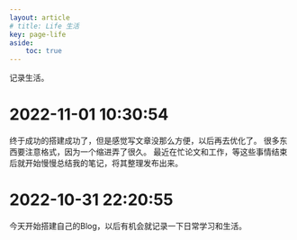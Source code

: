 ```yaml
---
layout: article
# title: Life 生活
key: page-life
aside:
    toc: true
---
```


记录生活。


# 2022-11-01 10:30:54
终于成功的搭建成功了，但是感觉写文章没那么方便，以后再去优化了。
很多东西要注意格式，因为一个缩进弄了很久。
最近在忙论文和工作，等这些事情结束后就开始慢慢总结我的笔记，将其整理发布出来。

# 2022-10-31 22:20:55
今天开始搭建自己的Blog，以后有机会就记录一下日常学习和生活。
